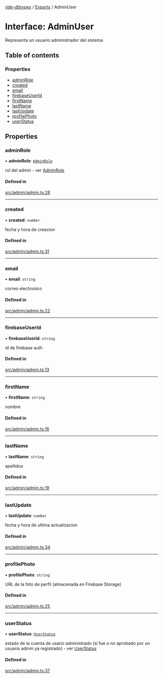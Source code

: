 [ride-dbtypes](../README.md) / [Exports](../modules.md) / AdminUser

# Interface: AdminUser

Representa un usuario administrador del sistema

## Table of contents

### Properties

- [adminRole](AdminUser.md#adminrole)
- [created](AdminUser.md#created)
- [email](AdminUser.md#email)
- [firebaseUserId](AdminUser.md#firebaseuserid)
- [firstName](AdminUser.md#firstname)
- [lastName](AdminUser.md#lastname)
- [lastUpdate](AdminUser.md#lastupdate)
- [profilePhoto](AdminUser.md#profilephoto)
- [userStatus](AdminUser.md#userstatus)

## Properties

### adminRole

• **adminRole**: [`AdminRole`](../modules.md#adminrole)

rol del admin - ver [AdminRole](../modules.md#adminrole)

#### Defined in

[src/admin/admin.ts:28](https://github.com/gatitolabs/ride-dbtypes/blob/16c205f/src/admin/admin.ts#L28)

___

### created

• **created**: `number`

fecha y hora de creacion

#### Defined in

[src/admin/admin.ts:31](https://github.com/gatitolabs/ride-dbtypes/blob/16c205f/src/admin/admin.ts#L31)

___

### email

• **email**: `string`

correo electronico

#### Defined in

[src/admin/admin.ts:22](https://github.com/gatitolabs/ride-dbtypes/blob/16c205f/src/admin/admin.ts#L22)

___

### firebaseUserId

• **firebaseUserId**: `string`

id de firebase auth

#### Defined in

[src/admin/admin.ts:13](https://github.com/gatitolabs/ride-dbtypes/blob/16c205f/src/admin/admin.ts#L13)

___

### firstName

• **firstName**: `string`

nombre

#### Defined in

[src/admin/admin.ts:16](https://github.com/gatitolabs/ride-dbtypes/blob/16c205f/src/admin/admin.ts#L16)

___

### lastName

• **lastName**: `string`

apellidos

#### Defined in

[src/admin/admin.ts:19](https://github.com/gatitolabs/ride-dbtypes/blob/16c205f/src/admin/admin.ts#L19)

___

### lastUpdate

• **lastUpdate**: `number`

fecha y hora de ultima actualizacion

#### Defined in

[src/admin/admin.ts:34](https://github.com/gatitolabs/ride-dbtypes/blob/16c205f/src/admin/admin.ts#L34)

___

### profilePhoto

• **profilePhoto**: `string`

URL de la foto de perfil (almacenada en Firebase Storage)

#### Defined in

[src/admin/admin.ts:25](https://github.com/gatitolabs/ride-dbtypes/blob/16c205f/src/admin/admin.ts#L25)

___

### userStatus

• **userStatus**: [`UserStatus`](../modules.md#userstatus)

estado de la cuenta de usario administrado (si fue o no aprobado por un usuario admin ya registrado) - ver [UserStatus](../modules.md#userstatus)

#### Defined in

[src/admin/admin.ts:37](https://github.com/gatitolabs/ride-dbtypes/blob/16c205f/src/admin/admin.ts#L37)
